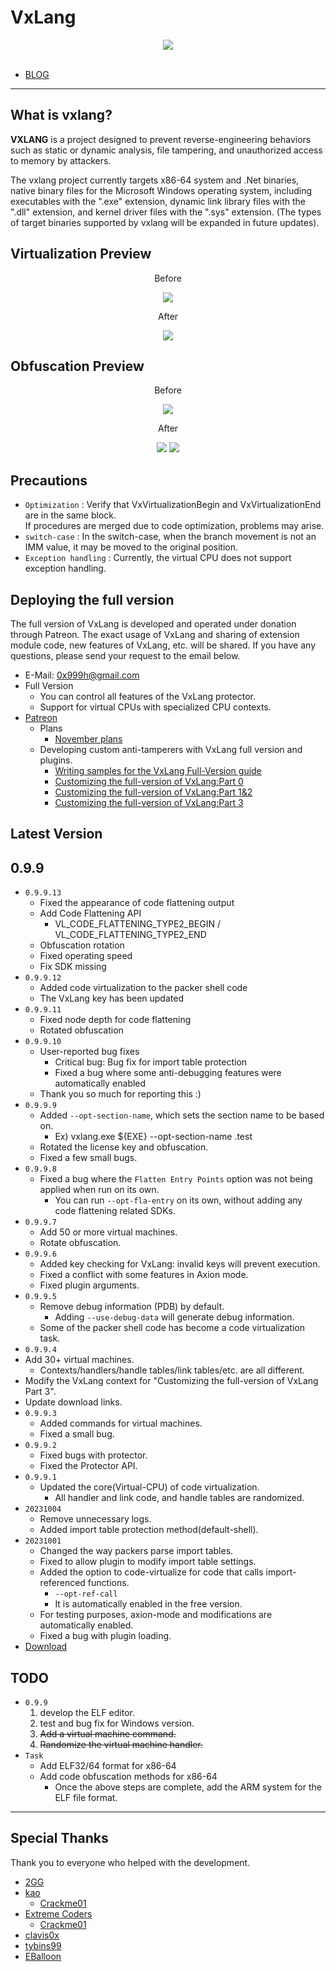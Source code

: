# VxLang

<div align="center">
   <a href="https://vxlang.github.io/">
      <img src="https://vxlang.github.io/image/vxlang.gif" loop=infinite style="max-width: 100%; height: auto;" />
   </a>
</div>
<br>

- [BLOG](https://vxlang.github.io/)

---

## What is vxlang?

**VXLANG** is a project designed to prevent reverse-engineering behaviors such as static or dynamic analysis, file tampering, and unauthorized access to memory by attackers. 

The vxlang project currently targets x86-64 system and .Net binaries, native binary files for the Microsoft Windows operating system, including executables with the ".exe" extension, dynamic link library files with the ".dll" extension, and kernel driver files with the ".sys" extension. (The types of target binaries supported by vxlang will be expanded in future updates).

## Virtualization Preview

<div align="center">
   <p>Before</p>
   <img src="https://vxlang.github.io/image/VMBegin.png" style="max-width: 100%; height: auto;" />
   <p>After</p>
   <img src="https://vxlang.github.io/image/VMEnd.png" style="max-width: 100%; height: auto;" />
</div>

## Obfuscation Preview

<div align="center">
   <p>Before</p>
   <img src="https://vxlang.github.io/image/bef.PNG" style="max-width: 100%; height: auto;" />
   <p>After</p>
   <img src="https://vxlang.github.io/image/1x.png" style="max-width: 100%; height: auto;" /> 
   <img src="https://vxlang.github.io/image/2x.png" style="max-width: 100%; height: auto;" /> 
</div>

## Precautions

- `Optimization` : Verify that VxVirtualizationBegin and VxVirtualizationEnd are in the same block.  
  If procedures are merged due to code optimization, problems may arise.
- `switch-case` : In the switch-case, when the branch movement is not an IMM value, it may be moved to the original position.
- `Exception handling` : Currently, the virtual CPU does not support exception handling.
  
## Deploying the full version

The full version of VxLang is developed and operated under donation through Patreon. The exact usage of VxLang and sharing of extension module code, new features of VxLang, etc. will be shared. If you have any questions, please send your request to the email below.

- E-Mail: 0x999h@gmail.com
- Full Version
  - You can control all features of the VxLang protector.
  - Support for virtual CPUs with specialized CPU contexts.
- [Patreon](https://www.patreon.com/vxlang)
  - Plans
    - [November plans](https://www.patreon.com/posts/november-plans-92001350) 
  - Developing custom anti-tamperers with VxLang full version and plugins.
    - [Writing samples for the VxLang Full-Version guide](https://www.patreon.com/posts/writing-samples-90706638)
    - [Customizing the full-version of VxLang:Part 0](https://www.patreon.com/posts/customizing-full-91696150)
    - [Customizing the full-version of VxLang:Part 1&2](https://www.patreon.com/posts/customizing-full-90896871)
    - [Customizing the full-version of VxLang:Part 3](https://www.patreon.com/posts/customizing-full-91446015)

## Latest Version

0.9.9
---
- `0.9.9.13`
  - Fixed the appearance of code flattening output
  - Add Code Flattening API
    - VL_CODE_FLATTENING_TYPE2_BEGIN / VL_CODE_FLATTENING_TYPE2_END
  - Obfuscation rotation
  - Fixed operating speed
  - Fix SDK missing
- `0.9.9.12`
  - Added code virtualization to the packer shell code
  - The VxLang key has been updated
- `0.9.9.11`
  - Fixed node depth for code flattening
  - Rotated obfuscation
- `0.9.9.10`
  - User-reported bug fixes
    - Critical bug: Bug fix for import table protection
    - Fixed a bug where some anti-debugging features were automatically enabled
  - Thank you so much for reporting this :)
- `0.9.9.9`
  - Added `--opt-section-name`, which sets the section name to be based on.
    - Ex) vxlang.exe ${EXE} --opt-section-name .test
  - Rotated the license key and obfuscation.
  - Fixed a few small bugs. 
- `0.9.9.8`
  - Fixed a bug where the `Flatten Entry Points` option was not being applied when run on its own.
    - You can run `--opt-fla-entry` on its own, without adding any code flattening related SDKs. 
- `0.9.9.7`
  - Add 50 or more virtual machines.
  - Rotate obfuscation. 
- `0.9.9.6`
  - Added key checking for VxLang: invalid keys will prevent execution.
  - Fixed a conflict with some features in Axion mode.
  - Fixed plugin arguments.
- `0.9.9.5`
  - Remove debug information (PDB) by default.
    - Adding `--use-debug-data` will generate debug information.
  - Some of the packer shell code has become a code virtualization task.
- `0.9.9.4`
- Add 30+ virtual machines.
  - Contexts/handlers/handle tables/link tables/etc. are all different.
- Modify the VxLang context for "Customizing the full-version of VxLang Part 3".
- Update download links.
- `0.9.9.3`
  - Added commands for virtual machines.
  - Fixed a small bug.
- `0.9.9.2`
  - Fixed bugs with protector.
  - Fixed the Protector API. 
- `0.9.9.1`
  - Updated the core(Virtual-CPU) of code virtualization.
    - All handler and link code, and handle tables are randomized. 
- `20231004`
  - Remove unnecessary logs.
  - Added import table protection method(default-shell). 
- `20231001`
  - Changed the way packers parse import tables.
  - Fixed to allow plugin to modify import table settings.
  - Added the option to code-virtualize for code that calls import-referenced functions.
    - `--opt-ref-call`
    - It is automatically enabled in the free version.
  - For testing purposes, axion-mode and modifications are automatically enabled.
  - Fixed a bug with plugin loading.
- [Download](https://vxlang.github.io/download.html)
      
## TODO
- `0.9.9`
  1. develop the ELF editor.
  2. test and bug fix for Windows version.  
  3. ~~Add a virtual machine command.~~
  4. ~~Randomize the virtual machine handler.~~
- `Task`
  - Add ELF32/64 format for x86-64
  - Add code obfuscation methods for x86-64
    - Once the above steps are complete, add the ARM system for the ELF file format.
    
---

## Special Thanks

Thank you to everyone who helped with the development.

- [2GG](https://twitter.com/2gg) 
- [kao](https://lifeinhex.com/) 
  - [Crackme01](https://forum.tuts4you.com/topic/43809-users-desktop-crackme/#comment-213340) 
- [Extreme Coders](https://github.com/extremecoders-re/tuts4you_users_desktop_crackme_writeup) 
  - [Crackme01](https://forum.tuts4you.com/topic/43809-users-desktop-crackme/#comment-213328)  
- [clavis0x](https://github.com/clavis0x)
- [tybins99](https://github.com/tybins99) 
- [EBalloon](https://github.com/EBalloon)
  
  
  
